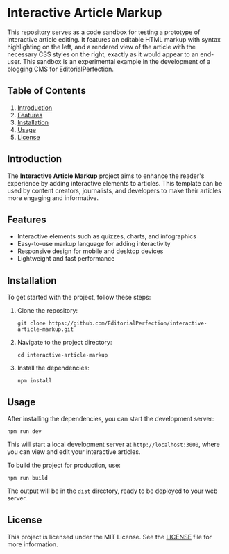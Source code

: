 # Interactive Article Markup

This repository serves as a code sandbox for testing a prototype of interactive article editing. 
It features an editable HTML markup with syntax highlighting on the left, and a rendered view of the article with the necessary CSS styles on the right, exactly as it would appear to an end-user. This sandbox is an experimental example in the development of a blogging CMS for EditorialPerfection.

## Table of Contents

1. [Introduction](#introduction)
2. [Features](#features)
3. [Installation](#installation)
4. [Usage](#usage)
5. [License](#license)

## Introduction

The **Interactive Article Markup** project aims to enhance the reader's experience by adding interactive elements to articles. This template can be used by content creators, journalists, and developers to make their articles more engaging and informative.

## Features

- Interactive elements such as quizzes, charts, and infographics
- Easy-to-use markup language for adding interactivity
- Responsive design for mobile and desktop devices
- Lightweight and fast performance

## Installation

To get started with the project, follow these steps:

1. Clone the repository:
   ```
   git clone https://github.com/EditorialPerfection/interactive-article-markup.git
   ```

2. Navigate to the project directory:
   ```
   cd interactive-article-markup
   ```

3. Install the dependencies:
   ```
   npm install
   ```

## Usage

After installing the dependencies, you can start the development server:

```
npm run dev
```

This will start a local development server at `http://localhost:3000`, where you can view and edit your interactive articles.

To build the project for production, use:

```
npm run build
```

The output will be in the `dist` directory, ready to be deployed to your web server.


## License

This project is licensed under the MIT License. See the [LICENSE](LICENSE) file for more information.
